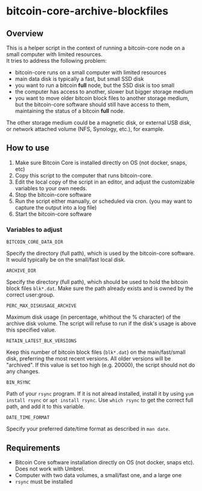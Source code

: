 # bitcoin-core-archive-blockfiles
## Overview
This is a helper script in the context of running a bitcoin-core node on a small computer with limited resources.  
It tries to address the following problem:
- bitcoin-core runs on a small computer with limited resources
- main data disk is typically a fast, but small SSD disk
- you want to run a bitcoin **full** node, but the SSD disk is too small
- the computer has access to another, slower but bigger storage medium
- you want to move older bitcoin block files to another storage medium, but the bitcoin-core software should still have access to them, maintaining the status of a bitcoin **full** node.  

The other storage medium could be a magnetic disk, or external USB disk, or network attached volume (NFS, Synology, etc.), for example.  

## How to use
1. Make sure Bitcoin Core is installed directly on OS (not docker, snaps, etc)
2. Copy this script to the computer that runs bitcoin-core.
3. Edit the local copy of the script in an editor, and adjust the customizable variables to your own needs.
4. Stop the bitcoin-core software
5. Run the script either manually, or scheduled via cron. (you may want to capture the output into a log file)
6. Start the bitcoin-core software

### Variables to adjust
```
BITCOIN_CORE_DATA_DIR
```
Specify the directory (full path), which is used by the bitcoin-core software. It would typically be on the small/fast local disk.
```
ARCHIVE_DIR
```
Specify the directory (full path), which should be used to hold the bitcoin block files `blk*.dat`. Make sure the path already exists and is owned by the correct user:group.  
```
PERC_MAX_DISKUSAGE_ARCHIVE
```
Maximum disk usage (in percentage, whithout the % character) of the archive disk volume. The script will refuse to run if the disk's usage is above this specified value.  
```
RETAIN_LATEST_BLK_VERSIONS
```
Keep this number of bitcoin block files (`blk*.dat`) on the main/fast/small disk, preferring the most recent versions. All older versions will be "archived". If this value is set too high (e.g. 20000), the script should not do any changes.
```
BIN_RSYNC
```
Path of your `rsync` program. If it is not alread installed, install it by using `yum install rsync` or `apt install rsync`. Use `which rsync` to get the correct full path, and add it to this variable.  
```
DATE_TIME_FORMAT
```
Specify your preferred date/time format as described in `man date`.


## Requirements
- Bitcoin Core software installation directly on OS (not docker, snaps etc). Does not work with Umbrel.
- Computer with two data volumes, a small/fast one, and a large one
- `rsync` must be installed
